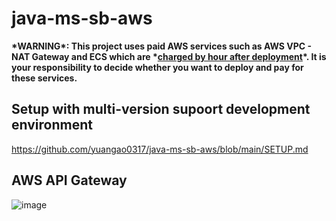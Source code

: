 # java-ms-sb-aws

**\*WARNING\*: This project uses paid AWS services such as AWS VPC - NAT Gateway and ECS which are \*<ins>charged by hour after deployment</ins>\*. It is your responsibility to decide whether you want to deploy and pay for these services.**

## Setup with multi-version supoort development environment

https://github.com/yuangao0317/java-ms-sb-aws/blob/main/SETUP.md

## AWS API Gateway
![image](https://github.com/user-attachments/assets/f7545554-8b8f-4154-908c-e470e89cbc41)



